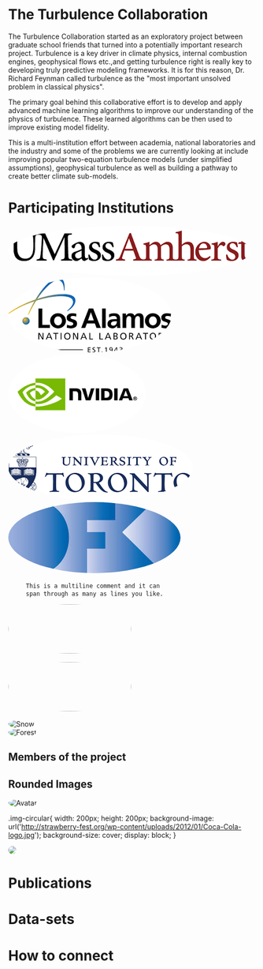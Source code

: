 

# The Turbulence Collaboration

The Turbulence Collaboration started as an exploratory project between graduate school friends that turned into a potentially important research project. Turbulence is a key driver in climate physics, internal combustion engines, geophysical flows etc.,and getting turbulence right is really key to developing truly predictive modeling frameworks. It is for this reason, Dr. Richard Feynman called turbulence as the "most important unsolved problem in classical physics".

The primary goal behind this collaborative effort is to develop and apply advanced machine learning algorithms to improve our understanding of the physics of turbulence. These learned algorithms can be then used to improve existing model fidelity.

This is a multi-institution effort between academia, national laboratories and the industry and some of the problems we are currently looking at include improving popular two-equation turbulence models (under simplified assumptions), geophysical turbulence as well as building a pathway to create better climate sub-models.

# Participating Institutions

![Branching](./assets/img/UMass.png)
![Branching](./assets/img/LANL.png)
![Branching](./assets/img/NVIDIA.png)
![Branching](./assets/img/UToronto.png)
![Branching](./assets/img/DKI.jpeg)



         This is a multiline comment and it can
         span through as many as lines you like.
<p> <img src="https://github.com/turbulenceai/climate-consortium/blob/master/assets/img/UMass.png" width="250" height="100"></p>
<p> <img src="https://github.com/turbulenceai/climate-consortium/blob/master/assets/img/LANL.png" width="250" height="100"></p>


<div class="row">
  <div class="column">
    <img src="https://github.com/turbulenceai/climate-consortium/blob/master/assets/img/LANL.png" alt="Snow" style="width:25%">
  </div>
  <div class="column">
    <img src="https://github.com/turbulenceai/climate-consortium/blob/master/assets/img/UMass.png" alt="Forest" style="width:25%">
  </div>
</div>

## Members of the project

<html>
<head>
<meta name="viewport" content="width=device-width, initial-scale=1">
<style>
img {
  border-radius: 50%;
}
</style>
</head>
<body>

<h2>Rounded Images</h2>

<img src="https://github.com/turbulenceai/climate-consortium/blob/master/assets/img/LANL.png" alt="Avatar" style="width:20px">

</body>
</html> 

<div class="img-circular"></div>

.img-circular{
 width: 200px;
 height: 200px;
 background-image: url('http://strawberry-fest.org/wp-content/uploads/2012/01/Coca-Cola-logo.jpg');
 background-size: cover;
 display: block;
}

<img class="img-circle" src="https://github.com/turbulenceai/climate-consortium/blob/master/assets/img/LANL.png">

# Publications


# Data-sets



# How to connect
